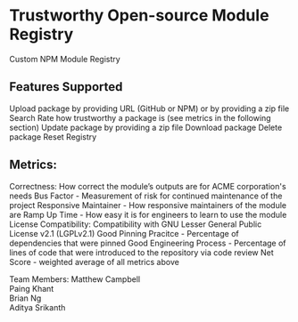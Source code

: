 # Trustworthy Open-source Module Registry

Custom NPM Module Registry

## Features Supported
Upload package by providing URL (GitHub or NPM) or by providing a zip file
Search
Rate how trustworthy a package is (see metrics in the following section)
Update package by providing a zip file
Download package
Delete package
Reset Registry

## Metrics:
Correctness: How correct the module’s outputs are for ACME corporation's needs
Bus Factor - Measurement of risk for continued maintenance of the project
Responsive Maintainer - How responsive maintainers of the module are
Ramp Up Time - How easy it is for engineers to learn to use the module
License Compatibility: Compatibility with GNU Lesser General Public License v2.1 (LGPLv2.1)
Good Pinning Pracitce - Percentage of dependencies that were pinned
Good Engineering Process - Percentage of lines of code that were introduced to the repository via code review
Net Score - weighted average of all metrics above

Team Members:
Matthew Campbell\
Paing Khant\
Brian Ng\
Aditya Srikanth
